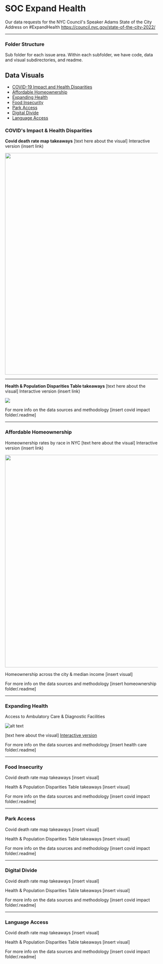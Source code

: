 # SOC Expand Health 
Our data requests for the NYC Council's Speaker Adams State of the City Address on #ExpandHealth https://council.nyc.gov/state-of-the-city-2022/

***   

### Folder Structure
Sub folder for each issue area. Within each subfolder, we have code, data and visual subdirectories, and readme.

## Data Visuals

+ [COVID-19 Impact and Health Disparities](https://github.com/NewYorkCityCouncil/SOC_HealthyNYC_2022/edit/master/README.md#covids-impact--health-disparities)
+ [Affordable Homeownership](https://github.com/NewYorkCityCouncil/SOC_HealthyNYC_2022/edit/master/README.md#affordable-homeownership)
+ [Expanding Health](https://github.com/NewYorkCityCouncil/SOC_HealthyNYC_2022/edit/master/README.md#expanding-health)
+ [Food Insecurity]()
+ [Park Access]()
+ [Digital Divide]()
+ [Language Access]()

### COVID's Impact & Health Disparities

**Covid death rate map takeaways**
[text here about the visual] Interactive version (insert link)

<img src="https://newyorkcitycouncil.github.io/Covid_Characteristics/visuals/map_covid.png" width="800" height="730"/>

***  


**Health & Population Disparities Table takeaways**
[text here about the visual] Interactive version (insert link)

<img src="https://newyorkcitycouncil.github.io/Covid_Characteristics/visuals/Covid_Plot_nocolor.png"/>
                                                                                                                              
                                                                                                                           
For more info on the data sources and methodology [insert covid impact folder/.readme] 

***

### Affordable Homeownership

Homeownership rates by race in NYC
[text here about the visual] Interactive version (insert link)

<img src="https://newyorkcitycouncil.github.io/SOC_HealthyNYC_2022/housing_affordability/visual/Home%20Ownership%20Rate%20by%20Race%20Ethnicity.png" width="800" height="700">

Homeownership across the city & median income
[insert visual]

For more info on the data sources and methodology [insert homeownership folder/.readme]

***

### Expanding Health 

Access to Ambulatory Care & Diagnostic Facilities

![alt text](https://newyorkcitycouncil.github.io/SOC_HealthyNYC_2022/health_care/visual/NYC_Health_Access.png)

[text here about the visual] [Interactive version](https://newyorkcitycouncil.github.io/SOC_HealthyNYC_2022/health_care/visual/)

For more info on the data sources and methodology [insert health care folder/.readme]

***  


### Food Insecurity

Covid death rate map takeaways
[insert visual]

Health & Population Disparities Table takeaways
[insert visual]

For more info on the data sources and methodology [insert covid impact folder/.readme]

***  


### Park Access

Covid death rate map takeaways
[insert visual]

Health & Population Disparities Table takeaways
[insert visual]

For more info on the data sources and methodology [insert covid impact folder/.readme]

***  



### Digital Divide

Covid death rate map takeaways
[insert visual]

Health & Population Disparities Table takeaways
[insert visual]

For more info on the data sources and methodology [insert covid impact folder/.readme]

***  



### Language Access

Covid death rate map takeaways
[insert visual]

Health & Population Disparities Table takeaways
[insert visual]

For more info on the data sources and methodology [insert covid impact folder/.readme]




